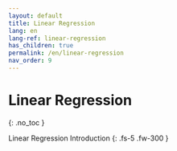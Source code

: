 ```yaml
---
layout: default
title: Linear Regression
lang: en
lang-ref: linear-regression
has_children: true
permalink: /en/linear-regression
nav_order: 9
---
```


# Linear Regression
{: .no_toc }


Linear Regression Introduction
{: .fs-5 .fw-300 }